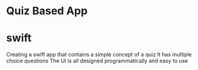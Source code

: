# Quiz Based App
# swift 
Creating a swift app that contains a simple concept of a quiz
It has multiple choice questions
The UI is all designed programmatically and easy to use 



